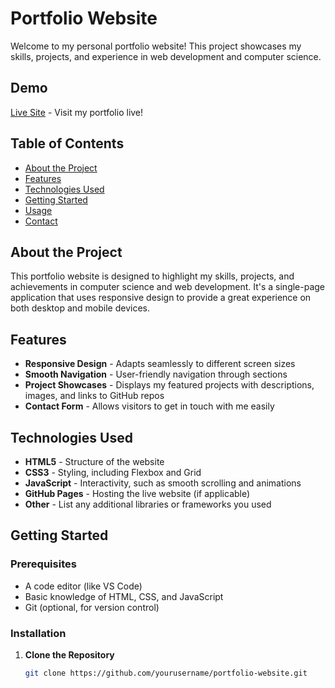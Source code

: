 # Portfolio Website

Welcome to my personal portfolio website! This project showcases my skills, projects, and experience in web development and computer science.

## Demo
[Live Site](https://your-live-site-url.com) - Visit my portfolio live!

## Table of Contents
- [About the Project](#about-the-project)
- [Features](#features)
- [Technologies Used](#technologies-used)
- [Getting Started](#getting-started)
- [Usage](#usage)
- [Contact](#contact)

## About the Project
This portfolio website is designed to highlight my skills, projects, and achievements in computer science and web development. It's a single-page application that uses responsive design to provide a great experience on both desktop and mobile devices.

## Features
- **Responsive Design** - Adapts seamlessly to different screen sizes
- **Smooth Navigation** - User-friendly navigation through sections
- **Project Showcases** - Displays my featured projects with descriptions, images, and links to GitHub repos
- **Contact Form** - Allows visitors to get in touch with me easily

## Technologies Used
- **HTML5** - Structure of the website
- **CSS3** - Styling, including Flexbox and Grid
- **JavaScript** - Interactivity, such as smooth scrolling and animations
- **GitHub Pages** - Hosting the live website (if applicable)
- **Other** - List any additional libraries or frameworks you used

## Getting Started
### Prerequisites
- A code editor (like VS Code)
- Basic knowledge of HTML, CSS, and JavaScript
- Git (optional, for version control)

### Installation
1. **Clone the Repository**
   ```bash
   git clone https://github.com/yourusername/portfolio-website.git
